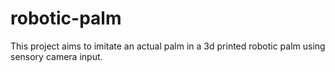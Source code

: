 # robotic-palm
This project aims to imitate an actual palm in a 3d printed robotic palm using sensory camera input.
